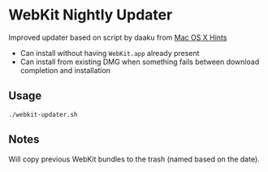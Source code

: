 # WebKit Nightly Updater

Improved updater based on script by daaku from [Mac OS X Hints](http://hints.macworld.com/article.php?story=20080409043122690)
* Can install without having `WebKit.app` already present
* Can install from existing DMG when something fails between download completion and installation

## Usage

```shell
./webkit-updater.sh
```

## Notes

Will copy previous WebKit bundles to the trash (named based on the date).